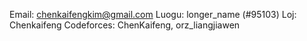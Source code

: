Email: chenkaifengkim@gmail.com
Luogu: longer_name (#95103)
Loj: Chenkaifeng
Codeforces: ChenKaifeng, orz_liangjiawen
